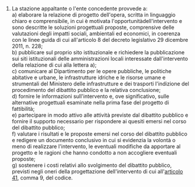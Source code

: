 1.  La stazione appaltante o l'ente concedente provvede a: <br>a) elaborare la relazione di progetto dell'opera, scritta in linguaggio chiaro e comprensibile, in cui è motivata l'opportunitàdell'intervento e sono descritte le soluzioni progettuali proposte, comprensive delle valutazioni degli impatti sociali, ambientali ed economici, in coerenza con le linee guida di cui all'articolo 8 del decreto legislativo 29 dicembre 2011, n. 228; <br>b) pubblicare sul proprio sito istituzionale e richiedere la pubblicazione sui siti istituzionali delle amministrazioni locali interessate dall'intervento della relazione di cui alla lettera a); <br>c) comunicare al Dipartimento per le opere pubbliche, le politiche abitative e urbane, le infrastrutture idriche e le risorse umane e strumentali del Ministero delle infrastrutture e dei trasporti l'indizione del procedimento del dibattito pubblico e la relativa conclusione; <br>d) fornire le informazioni sull'intervento e, ove significativo, sulle alternative progettuali esaminate nella prima fase del progetto di fattibilità; <br>e) partecipare in modo attivo alle attività previste dal dibattito pubblico e fornire il supporto necessario per rispondere ai quesiti emersi nel corso del dibattito pubblico; <br>f) valutare i risultati e le proposte emersi nel corso del dibattito pubblico e redigere un documento conclusivo in cui si evidenzia la volontà o meno di realizzare l'intervento, le eventuali modifiche da apportare al progetto e le ragioni che hanno condotto a non accogliere eventuali proposte;<br>g) sostenere i costi relativi allo svolgimento del dibattito pubblico, previsti negli oneri della progettazione dell'intervento di cui all'[articolo 41](/index.html?article=articolo-41&version=2), comma 9, del codice.